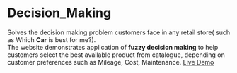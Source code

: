 # Decision_Making
Solves the decision making problem customers face in any retail store( such as Which **Car** is best for me?). <br/>
The website demonstrates application of **fuzzy decision making** to help customers select the best available product from catalogue, depending on customer preferences such as Mileage, Cost, Maintenance.
[Live Demo](http://anshul-kothari.000webhostapp.com/Fuzzy/fuzzy.html)

